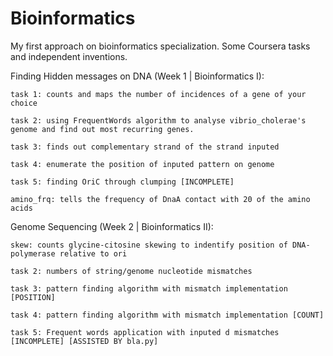 
# Bioinformatics

My first approach on bioinformatics specialization. Some Coursera tasks and independent inventions.

Finding Hidden messages on DNA (Week 1 | Bioinformatics I):

    task 1: counts and maps the number of incidences of a gene of your choice

    task 2: using FrequentWords algorithm to analyse vibrio_cholerae's genome and find out most recurring genes.

    task 3: finds out complementary strand of the strand inputed

    task 4: enumerate the position of inputed pattern on genome

    task 5: finding OriC through clumping [INCOMPLETE]

    amino_frq: tells the frequency of DnaA contact with 20 of the amino acids 

Genome Sequencing (Week 2 | Bioinformatics II):

    skew: counts glycine-citosine skewing to indentify position of DNA-polymerase relative to ori

    task 2: numbers of string/genome nucleotide mismatches

    task 3: pattern finding algorithm with mismatch implementation [POSITION]

    task 4: pattern finding algorithm with mismatch implementation [COUNT]  

    task 5: Frequent words application with inputed d mismatches [INCOMPLETE] [ASSISTED BY bla.py]


